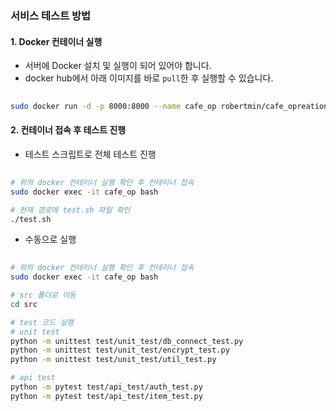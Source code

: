 
### 서비스 테스트 방법

#### 1. Docker 컨테이너 실행
- 서버에 Docker 설치 및 실행이 되어 있어야 합니다.
- docker hub에서 아래 이미지를 바로 `pull`한 후 실행할 수 있습니다.
```sh
 
sudo docker run -d -p 8000:8000 --name cafe_op robertmin/cafe_opreation_backend:0.0.0

```

#### 2. 컨테이너 접속 후 테스트 진행
- 테스트 스크립트로 전체 테스트 진행
```sh
 
# 위의 docker 컨테이너 실행 확인 후 컨테이너 접속
sudo docker exec -it cafe_op bash

# 현재 경로에 test.sh 파일 확인
./test.sh

```
- 수동으로 실행
```sh
 
# 위의 docker 컨테이너 실행 확인 후 컨테이너 접속
sudo docker exec -it cafe_op bash

# src 폴더로 이동
cd src

# test 코드 실행
# unit test
python -m unittest test/unit_test/db_connect_test.py
python -m unittest test/unit_test/encrypt_test.py
python -m unittest test/unit_test/util_test.py

# api test
python -m pytest test/api_test/auth_test.py
python -m pytest test/api_test/item_test.py
